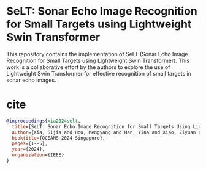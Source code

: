# SeLT: Sonar Echo Image Recognition for Small Targets using Lightweight Swin Transformer
This repository contains the implementation of SeLT (Sonar Echo Image Recognition for Small Targets using Lightweight Swin Transformer). This work is a collaborative effort by the authors to explore the use of Lightweight Swin Transformer for effective recognition of small targets in sonar echo images.
# cite
```bibtex
@inproceedings{xia2024selt,
  title={SeLT: Sonar Echo Image Recognition for Small Targets Using Lightweight Swin Transformer},
  author={Xia, Sijia and Hou, Mengyang and Han, Yina and Xiao, Ziyuan and Guo, Zihao and Liu, Qingyu and Ma, Yuanliang},
  booktitle={OCEANS 2024-Singapore},
  pages={1--5},
  year={2024},
  organization={IEEE}
}
